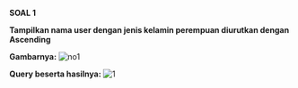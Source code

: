 **SOAL 1**

__Tampilkan nama user dengan jenis kelamin perempuan diurutkan dengan Ascending__

__Gambarnya:__
![no1](https://github.com/nadintaaalwaz/nadintrylearnphp/assets/160230442/f50e836a-c6d2-4036-9f1c-41f9011d5ae5)

__Query beserta hasilnya:__
![1](https://github.com/nadintaaalwaz/nadintrylearnphp/assets/160230442/3eeb41c9-7f13-43f3-a89a-9f6d5bfe5f3a)
